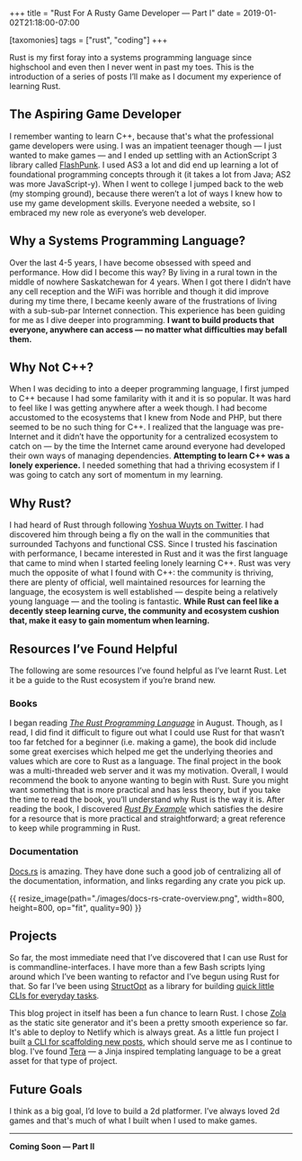 +++
title = "Rust For A Rusty Game Developer — Part I"
date = 2019-01-02T21:18:00-07:00

[taxomonies]
tags = ["rust", "coding"]
+++

Rust is my first foray into a systems programming language since
highschool and even then I never went in past my toes. This is
the introduction of a series of posts I’ll make as I document my
experience of learning Rust.
<!-- more -->

## The Aspiring Game Developer

I remember wanting to learn C++, because that's what the
professional game developers were using. I was an impatient
teenager though — I just wanted to make games — and I ended up
settling with an ActionScript 3 library called [FlashPunk]. I
used AS3 a lot and did end up learning a lot of foundational
programming concepts through it (it takes a lot from Java; AS2
was more JavaScript-y). When I went to college I jumped back to
the web (my stomping ground), because there weren’t a lot of
ways I knew how to use my game development skills. Everyone
needed a website, so I embraced my new role as everyone’s web
developer.

## Why a Systems Programming Language?

Over the last 4-5 years, I have become obsessed with speed and
performance. How did I become this way? By living in a rural
town in the middle of nowhere Saskatchewan for 4 years. When I
got there I didn’t have any cell reception and the WiFi was
horrible and though it did improve during my time there, I
became keenly aware of the frustrations of living with a
sub-sub-par Internet connection. This experience has been
guiding for me as I dive deeper into programming. **I want to
build products that everyone, anywhere can access — no matter
what difficulties may befall them.**

## Why Not C++?

When I was deciding to into a deeper programming language, I
first jumped to C++ because I had some familarity with it and it
is so popular. It was hard to feel like I was getting anywhere
after a week though. I had become accustomed to the ecosystems
that I knew from Node and PHP, but there seemed to be no such
thing for C++. I realized that the language was pre-Internet and
it didn’t have the opportunity for a centralized ecosystem to
catch on — by the time the Internet came around everyone had
developed their own ways of managing dependencies. **Attempting
to learn C++ was a lonely experience.** I needed something that
had a thriving ecosystem if I was going to catch any sort of
momentum in my learning.

## Why Rust?

I had heard of Rust through following [Yoshua Wuyts on
Twitter](https://twitter.com/yoshuawuyts). I had discovered him
through being a fly on the wall in the communities that
surrounded Tachyons and functional CSS. Since I trusted his
fascination with performance, I became interested in Rust and it
was the first language that came to mind when I started feeling
lonely learning C++. Rust was very much the opposite of what I
found with C++: the community is thriving, there are plenty of
official, well maintained resources for learning the language,
the ecosystem is well established — despite being a relatively
young language — and the tooling is fantastic. **While Rust can
feel like a decently steep learning curve, the community and
ecosystem cushion that, make it easy to gain momentum when
learning.**

## Resources I’ve Found Helpful

The following are some resources I’ve found helpful as I’ve
learnt Rust. Let it be a guide to the Rust ecosystem if you’re
brand new.

### Books

I began reading _[The Rust Programming Language]_ in August.
Though, as I read, I did find it difficult to figure out what I
could use Rust for that wasn’t too far fetched for a beginner
(i.e. making a game), the book did include some great exercises
which helped me get the underlying theories and values which are
core to Rust as a language. The final project in the book was a
multi-threaded web server and it was my motivation. Overall, I
would recommend the book to anyone wanting to begin with Rust.
Sure you might want something that is more practical and has
less theory, but if you take the time to read the book, you’ll
understand why Rust is the way it is. After reading the book, I
discovered _[Rust By Example]_ which satisfies the desire for a
resource that is more practical and straightforward; a great
reference to keep while programming in Rust.

### Documentation

[Docs.rs] is amazing. They have done such a good job of
centralizing all of the documentation, information, and links
regarding any crate you pick up.

{{ resize_image(path="./images/docs-rs-crate-overview.png", width=800, height=800, op="fit", quality=90) }}

## Projects

So far, the most immediate need that I’ve discovered that I can
use Rust for is commandline-interfaces. I have more than a few
Bash scripts lying around which I’ve been wanting to refactor
and I’ve begun using Rust for that. So far I’ve been using
[StructOpt] as a library for building [quick little CLIs for
everyday tasks](https://github.com/knowler/roots-cli-rust).

This blog project in itself has been a fun chance to learn Rust.
I chose [Zola] as the static site generator and it's been a
pretty smooth experience so far. It's able to deploy to Netlify
which is always great. As a little fun project I built [a CLI for
scaffolding new posts](https://github.com/knowler/words#cli-helper),
which should serve me as I continue to blog. I've found [Tera]
— a Jinja inspired templating language to be a great asset for
that type of project.

## Future Goals

I think as a big goal, I’d love to build a 2d platformer. I’ve
always loved 2d games and that's much of what I built when I
used to make games.

- - -

**Coming Soon — Part II**

[Docs.rs]: https://docs.rs
[StructOpt]: https://github.com/TeXitoi/structopt
[Tera]: https://tera.netlify.com
[Zola]: https://getzola.org
[The Rust Programming Language]: https://doc.rust-lang.org/book
[Rust By Example]: https://doc.rust-lang.org/rust-by-example
[FlashPunk]: http://useflashpunk.net